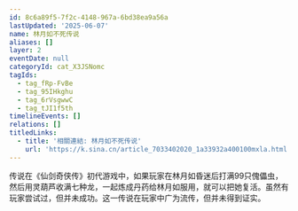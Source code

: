 ```yaml
---
id: 8c6a89f5-7f2c-4148-967a-6bd38ea9a56a
lastUpdated: '2025-06-07'
name: 林月如不死传说
aliases: []
layer: 2
eventDate: null
categoryId: cat_X3JSNomc
tagIds:
  - tag_fRp-FvBe
  - tag_95IHkghu
  - tag_6rVsgwwC
  - tag_tJI1f5th
timelineEvents: []
relations: []
titledLinks:
  - title: '相關連結: 林月如不死传说'
    url: 'https://k.sina.cn/article_7033402020_1a33932a400100mxla.html'
---
```

传说在《仙剑奇侠传》初代游戏中，如果玩家在林月如昏迷后打满99只傀儡虫，然后用灵葫芦收满七种龙，一起炼成丹药给林月如服用，就可以把她复活。虽然有玩家尝试过，但并未成功。这一传说在玩家中广为流传，但并未得到证实。
